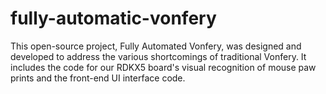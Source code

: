 # fully-automatic-vonfery
This open-source project, Fully Automated Vonfery, was designed and developed to address the various shortcomings of traditional Vonfery. It includes the code for our RDKX5 board's visual recognition of mouse paw prints and the front-end UI interface code.
